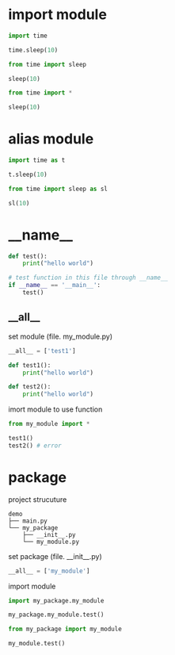 # import module

```python
import time 

time.sleep(10)
```

```python
from time import sleep

sleep(10)
```

```python
from time import *

sleep(10)
```

# alias module

```python
import time as t

t.sleep(10)

from time import sleep as sl

sl(10)
```

# \_\_name\_\_

```python
def test():
    print("hello world")

# test function in this file through __name__
if __name__ == '__main__':
    test()
```

## \_\_all\_\_

set module (file. my_module.py)

```python
__all__ = ['test1']

def test1():
    print("hello world")

def test2():
    print("hello world")
```

imort module to use function

```python
from my_module import *

test1()
test2() # error
```

# package

project strucuture

```
demo
├── main.py
└── my_package
    ├── __init__.py
    └── my_module.py
```

set package (file. \_\_init\_\_.py)

```python
__all__ = ['my_module']
```

import module

```python
import my_package.my_module

my_package.my_module.test()
```

```python
from my_package import my_module

my_module.test()
```

